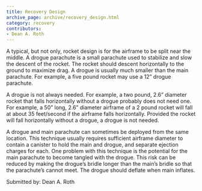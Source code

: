 ```yaml
---
title: Recovery Design
archive_page: archive/recovery_design.html
category: recovery
contributors:
- Dean A. Roth
---
```

A typical, but not only, rocket design is for the airframe to be split near the middle. A drogue parachute is a small parachute used to stabilize and slow the descent of the rocket. The rocket should descent horizontally to the ground to maximize drag. A drogue is usually much smaller than the main parachute. For example, a five pound rocket may use a 12” drogue parachute.

A drogue is not always needed. For example, a two pound, 2.6” diameter rocket that falls horizontally without a drogue probably does not need one. For example, a 50” long, 2.6” diameter airframe of a 2 pound rocket will fall at about 35 feet/second if the airframe falls horizontally. Provided the rocket will fall horizontally without a drogue, a drogue is not needed.

A drogue and main parachute can sometimes be deployed from the same location. This technique usually requires sufficient airframe diameter to contain a canister to hold the main and drogue, and separate ejection charges for each. One problem with this technique is the potential for the main parachute to become tangled with the drogue. This risk can be reduced by making the drogue’s bridle longer than the main’s bridle so that the parachute’s cannot meet. The drogue should deflate when main inflates.

Submitted by: Dean A. Roth
